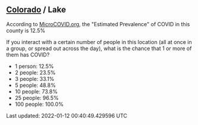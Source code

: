 
## [Colorado](/united-states/colorado) / Lake

According to [MicroCOVID.org](http://microcovid.org),
the "Estimated Prevalence" of COVID in this county is 12.5%

If you interact with a certain number of people in this location
(all at once in a group, or spread out across the day), what is the chance that
1 or more of them has COVID?

- 1 person: 12.5%
- 2 people: 23.5%
- 3 people: 33.1%
- 5 people: 48.8%
- 10 people: 73.8%
- 25 people: 96.5%
- 100 people: 100.0%

Last updated: 2022-01-12 00:40:49.429596 UTC
